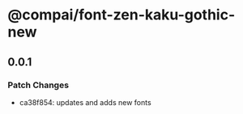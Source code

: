 # @compai/font-zen-kaku-gothic-new

## 0.0.1
### Patch Changes

- ca38f854: updates and adds new fonts
